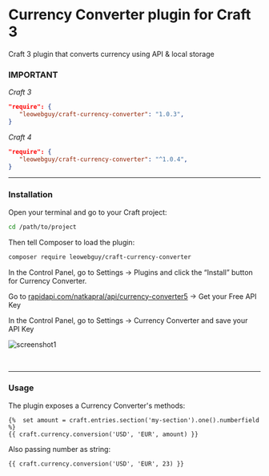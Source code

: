 # Currency Converter plugin for Craft 3

Craft 3 plugin that converts currency using API & local storage 

### IMPORTANT

_Craft 3_

```json
"require": {
   "leowebguy/craft-currency-converter": "1.0.3",
}
```

_Craft 4_

```json
"require": {
   "leowebguy/craft-currency-converter": "^1.0.4",
}
```

---

### Installation

Open your terminal and go to your Craft project:

```bash
cd /path/to/project
```

Then tell Composer to load the plugin:

```bash
composer require leowebguy/craft-currency-converter
```

In the Control Panel, go to Settings → Plugins and click the “Install” button for Currency Converter.

Go to [rapidapi.com/natkapral/api/currency-converter5](https://rapidapi.com/natkapral/api/currency-converter5/) → Get your Free API Key

In the Control Panel, go to Settings → Currency Converter and save your API Key

![screenshot1](resources/screenshot1.jpg)

&nbsp;

---

### Usage

The plugin exposes a Currency Converter's methods:

```twig
{%  set amount = craft.entries.section('my-section').one().numberfield %}
{{ craft.currency.conversion('USD', 'EUR', amount) }}
```

Also passing number as string:

```twig
{{ craft.currency.conversion('USD', 'EUR', 23) }}
```
